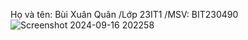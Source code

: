 Họ và tên: Bùi Xuân Quân
 /Lớp 23IT1
  /MSV: BIT230490
![Screenshot 2024-09-16 202258](https://github.com/user-attachments/assets/0419f6aa-b7fd-4598-a910-57c4fe399711)
